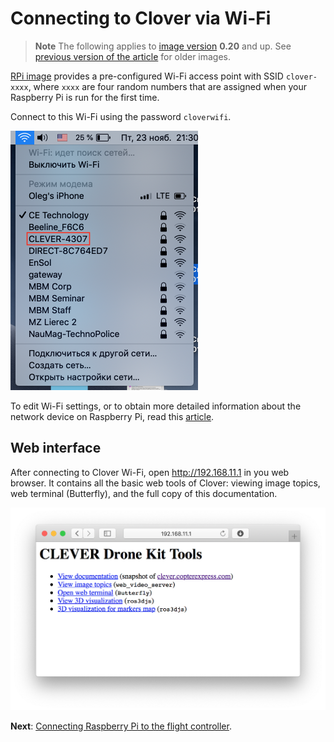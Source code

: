 Connecting to Clover via Wi-Fi
===

> **Note** The following applies to [image version](image.md) **0.20** and up. See [previous version of the article](https://github.com/CopterExpress/clover/blob/v0.19/docs/en/wifi.md) for older images.

[RPi image](image.md) provides a pre-configured Wi-Fi access point with SSID `clover-xxxx`, where `xxxx` are four random numbers that are assigned when your Raspberry Pi is run for the first time.

Connect to this Wi-Fi using the password `cloverwifi`.

<img src="../assets/ssid.png" width="300px" alt="Wi-Fi SSID">

To edit Wi-Fi settings, or to obtain more detailed information about the network device on Raspberry Pi, read this [article](network.md).

## Web interface

After connecting to Clover Wi-Fi, open http://192.168.11.1 in you web browser. It contains all the basic web tools of Clover: viewing image topics, web terminal (Butterfly), and the full copy of this documentation.

<img src="../assets/web.png" alt="Clover Web Interface" class="zoom">

**Next**: [Connecting Raspberry Pi to the flight controller](connection.md).

